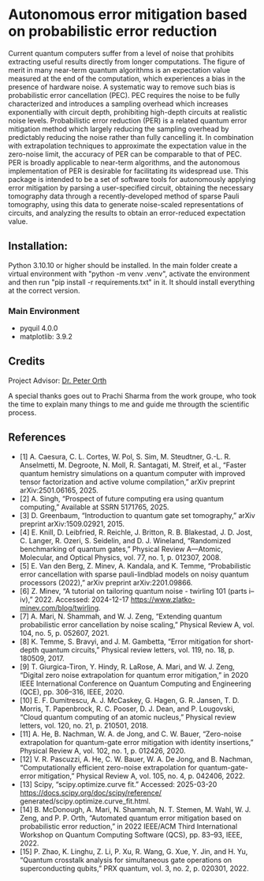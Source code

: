 # Autonomous error mitigation based on probabilistic error reduction

Current quantum computers suffer from a level of noise that prohibits extracting useful results directly from longer computations. The figure of merit in many near-term quantum algorithms is an expectation value measured at the end of the computation, which experiences a bias in the presence of hardware noise. A systematic way to remove such bias is probabilistic error cancellation (PEC). PEC requires the noise to be fully characterized and introduces a sampling overhead which increases exponentially with circuit depth, prohibiting high-depth circuits at realistic noise levels. 
Probabilistic error reduction (PER) is a related quantum error mitigation method which largely reducing the sampling overhead by predictably reducing the noise rather than fully cancelling it. In combination with extrapolation techniques to approximate the expectation value in the zero-noise limit, the accuracy of PER can be comparable to that of PEC. PER is broadly applicable to near-term algorithms, and the autonomous implementation of PER is desirable for facilitating its widespread use. This package is intended to be a set of software tools for autonomously applying error mitigation by parsing a user-specified circuit, obtaining the necessary tomography data through a recently-developed method of sparse Pauli tomography, using this data to generate noise-scaled representations of circuits, and analyzing the results to obtain an error-reduced expectation value.

## Installation:
Python 3.10.10 or higher should be installed. In the main folder create a virtual environment with "python -m venv .venv", activate the environment and then run "pip install -r requirements.txt" in it. It should install everything at the correct version.
### Main Environment
* pyquil        4.0.0
* matplotlib:   3.9.2

## Credits
Project Advisor: [Dr. Peter Orth](https://www.uni-saarland.de/lehrstuhl/orth.html)

A special thanks goes out to Prachi Sharma from the work groupe, who took the time to explain many things to me and guide me througth the scientific process.

## References

* [1] A. Caesura, C. L. Cortes, W. Pol, S. Sim, M. Steudtner, G.-L. R. Anselmetti, M. Degroote, N. Moll, R. Santagati, M. Streif, et al., “Faster quantum hemistry simulations on a quantum computer with improved tensor factorization and active volume compilation,” arXiv preprint arXiv:2501.06165, 2025.
* [2] A. Singh, “Prospect of future computing era using quantum computing,” Available at SSRN 5171765, 2025.
* [3] D. Greenbaum, “Introduction to quantum gate set tomography,” arXiv preprint arXiv:1509.02921, 2015.
* [4] E. Knill, D. Leibfried, R. Reichle, J. Britton, R. B. Blakestad, J. D. Jost, C. Langer, R. Ozeri, S. Seidelin, and D. J. Wineland, “Randomized benchmarking of quantum gates,” Physical Review A—Atomic, Molecular, and Optical Physics, vol. 77, no. 1, p. 012307, 2008.
* [5] E. Van den Berg, Z. Minev, A. Kandala, and K. Temme, “Probabilistic error cancellation with sparse pauli-lindblad models on noisy quantum processors (2022),” arXiv preprint arXiv:2201.09866. 
* [6] Z. Minev, “A tutorial on tailoring quantum noise - twirling 101 (parts i–iv),” 2022. Accessed: 2024-12-17 https://www.zlatko-minev.com/blog/twirling.
* [7] A. Mari, N. Shammah, and W. J. Zeng, “Extending quantum probabilistic error cancellation by noise scaling,” Physical Review A, vol. 104, no. 5, p. 052607, 2021.
* [8] K. Temme, S. Bravyi, and J. M. Gambetta, “Error mitigation for short-depth quantum circuits,” Physical review letters, vol. 119, no. 18, p. 180509, 2017.
* [9] T. Giurgica-Tiron, Y. Hindy, R. LaRose, A. Mari, and W. J. Zeng, “Digital zero noise extrapolation for quantum error mitigation,” in 2020 IEEE International Conference on Quantum Computing and Engineering (QCE), pp. 306–316, IEEE, 2020.
* [10] E. F. Dumitrescu, A. J. McCaskey, G. Hagen, G. R. Jansen, T. D. Morris, T. Papenbrock, R. C. Pooser, D. J. Dean, and P. Lougovski, “Cloud quantum computing of an atomic nucleus,” Physical review letters, vol. 120, no. 21, p. 210501, 2018.
* [11] A. He, B. Nachman, W. A. de Jong, and C. W. Bauer, “Zero-noise extrapolation for quantum-gate error mitigation with identity insertions,” Physical Review A, vol. 102, no. 1, p. 012426, 2020.
* [12] V. R. Pascuzzi, A. He, C. W. Bauer, W. A. De Jong, and B. Nachman, “Computationally efficient zero-noise extrapolation for quantum-gate-error mitigation,” Physical Review A, vol. 105, no. 4, p. 042406, 2022.
* [13] Scipy, “scipy.optimize.curve fit.” Accessed: 2025-03-20 https://docs.scipy.org/doc/scipy/reference/ generated/scipy.optimize.curve_fit.html.
* [14] B. McDonough, A. Mari, N. Shammah, N. T. Stemen, M. Wahl, W. J. Zeng, and P. P. Orth, “Automated quantum error mitigation based on probabilistic error reduction,” in 2022 IEEE/ACM Third International Workshop on Quantum Computing Software (QCS), pp. 83–93, IEEE, 2022.
* [15] P. Zhao, K. Linghu, Z. Li, P. Xu, R. Wang, G. Xue, Y. Jin, and H. Yu, “Quantum crosstalk analysis for simultaneous gate operations on superconducting qubits,” PRX quantum, vol. 3, no. 2, p. 020301, 2022.
